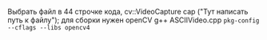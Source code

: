 Выбрать файл в 44 строчке кода, cv::VideoCapture cap ("Тут написать путь к файлу");
для сборки нужен openCV
g++ ASCIIVideo.cpp `pkg-config --cflags --libs opencv4`
